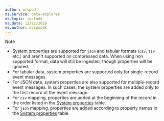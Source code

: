 ```yaml
---
author: orspod
ms.service: data-explorer
ms.topic: include
ms.date: 12/22/2020
ms.author: orspodek
---
```


> [!NOTE]
> * System properties are supported for `json` and tabular formats (`csv`, `tsv` etc.) and aren't supported on compressed data. When using non supported format, data will still be ingested, though properties will be ignored.
> * For tabular data, system properties are supported only for single-record event messages.
> * For JSON data, system properties are also supported for multiple-record event messages. In such cases, the system properties are added only to the first record of the event message. 
> * For `csv` mapping, properties are added at the beginning of the record in the order listed in the [System properties](../ingest-data-event-hub-overview.md#system-properties) table.
> * For `json` mapping, properties are added according to property names in the [System properties](../ingest-data-event-hub-overview.md#system-properties) table.
